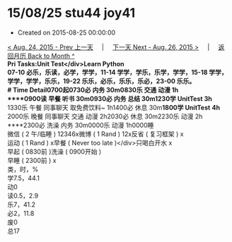 # 15/08/25 stu44 joy41

* Created on 2015-08-25 00:00:00

[&lt; Aug. 24, 2015 - Prev 上一天](d24.md)     \|     [下一天 Next - Aug. 26, 2015 &gt;](d26.md)     \|     [返回月历 Back to Month ^](index.md)   
**Pri Tasks:**Unit Test&lt;/div&gt;Learn Python  
07-10 必乐，乐读，必学，学学，11-14 学学，学乐，乐学，学学，15-18 学学，学学，学学，乐乐，19-22 乐乐，必乐，乐乐，乐必，23-00 乐乐。  
**\# Time Detail**0700起0730必 内务 30m0830乐 交通 动漫 1h  
****0900读 早餐 听书 30m0930必 内务 总结 30m**1230学 UnitTest 3h**  
1330乐 午餐 同事聊天 取免费饮料~ 1h1400必 休息 30m**1800学 UnitTest** **4h**  
2000乐 晚餐 同事聊天 交通 动漫 2h2030必 休息 30m2230乐 动漫 2h  
****2300必 洗澡 内务 30m0000乐 动漫 1h0000睡  
微信 \( 2 午/临睡 \) 12346x微博 \( 1 Rand \) 12x反省 \( 复习框架 \) x  
运动 \( 1 Rand \) x早餐 \( Never too late \)&lt;/div&gt;只喝白开水 x  
早起 \( 0830前 \)洗澡 \( 0900开始 \)  
早睡 \( 2300前 \) x  
类，时，%  
学7.5，44.1  
动0  
读0.5，2.9  
乐7，41.2  
必2，11.8  
废0  
总17

